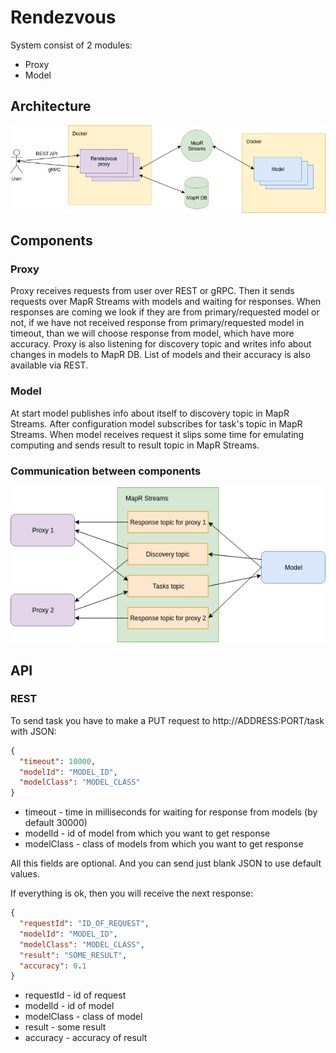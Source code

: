 # Rendezvous
System consist of 2 modules:
* Proxy
* Model

## Architecture
![alt text](diagrams/ArchitectureDiagram.png)

## Components
### Proxy
Proxy receives requests from user over REST or gRPC. Then it sends requests over MapR Streams with models and waiting for responses. When responses are coming we look if they are from primary/requested model or not, if we have not received response from primary/requested model in timeout, than we will choose response from model, which have more accuracy. Proxy is also listening for discovery topic and writes info about changes in models to MapR DB. List of models and their accuracy is also available via REST.

### Model
At start model publishes info about itself to discovery topic in MapR Streams. After configuration model subscribes for task's topic in MapR Streams. When model receives request it slips some time for emulating computing and sends result to result topic in MapR Streams.

### Communication between components
![alt text](diagrams/MapRStreamsDiagram.png)
## API
### REST
To send task you have to make a PUT request to http://ADDRESS:PORT/task with JSON:
```json
{
  "timeout": 10000,
  "modelId": "MODEL_ID",
  "modelClass": "MODEL_CLASS"
}
```
* timeout - time in milliseconds for waiting for response from models (by default 30000)
* modelId - id of model from which you want to get response
* modelClass - class of models from which you want to get response

All this fields are optional. And you can send just blank JSON to use default values.

If everything is ok, then you will receive the next response:
```json
{
  "requestId": "ID_OF_REQUEST",
  "modelId": "MODEL_ID",
  "modelClass": "MODEL_CLASS",
  "result": "SOME_RESULT",
  "accuracy": 0.1
}
```
* requestId - id of request
* modelId - id of model
* modelClass - class of model
* result - some result
* accuracy - accuracy of result
